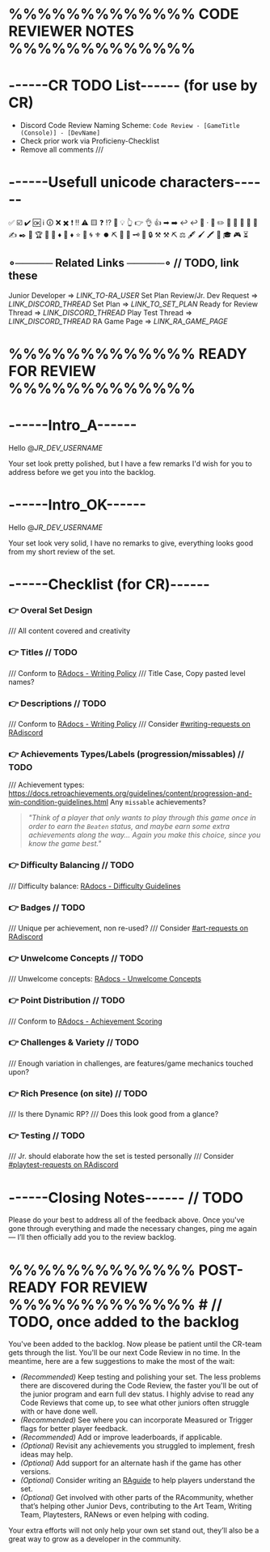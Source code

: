 # %%%%%%%%%%%%% CODE REVIEWER NOTES %%%%%%%%%%%%% #

# ------CR TODO List------ (for use by CR)
- Discord Code Review Naming Scheme: `Code Review - [GameTitle (Console)] - [DevName]`
- Check prior work via Proficieny-Checklist
- Remove all comments ///

# ------Usefull unicode characters------
✅ ☑️ ✔️ 🆗
ℹ️   🛈
❌  ✖️
❗  ‼️  ⚠️ 🟨
❓ ⁉️  🚩
💡
👆  👉  👌  👍
➡   ➡️
↩   ↩️   🔄
·
📝  ✏️  📜  💬  📑  📌  📍  ✍️  ✒️
💎 🏆  💠 🏅 
♦  🔶 ♦️  ⭐️  🔶  🌀  ⚜️  ⏺️ 
⛏️  🔨  🔧  🗝️  🔑  🔒  ⚒️ ⚒ ⛏ ⚖️
🖋️  🖌️  🖍️  🔎
🎓 	🎮
⏳

## ∘───── Related Links ─────∘ // TODO, link these
Junior Developer => _LINK_TO-RA_USER_
Set Plan Review/Jr. Dev Request => _LINK_DISCORD_THREAD_
Set Plan => _LINK_TO_SET_PLAN_
Ready for Review Thread => _LINK_DISCORD_THREAD_
Play Test Thread => _LINK_DISCORD_THREAD_
RA Game Page => _LINK_RA_GAME_PAGE_

# %%%%%%%%%%%%% READY FOR REVIEW %%%%%%%%%%%%% #

# ------Intro_A------

Hello @_JR_DEV_USERNAME_

Your set look pretty polished, but I have a few remarks I'd wish for you to address before we get you into the backlog.

# ------Intro_OK------

Hello @_JR_DEV_USERNAME_

Your set look very solid, I have no remarks to give, everything looks good from my short review of the set. 

# ------Checklist (for CR)------

### 👉 Overal Set Design
/// All content covered and creativity

### 👉 Titles // TODO
/// Conform to [RAdocs - Writing Policy](https://docs.retroachievements.org/guidelines/content/writing-policy.html#achievement-titles)
/// Title Case, Copy pasted level names?

### 👉 Descriptions // TODO
/// Conform to [RAdocs - Writing Policy](https://docs.retroachievements.org/guidelines/content/writing-policy.html#achievement-descriptions)
/// Consider [#writing-requests on RAdiscord](https://discord.com/channels/310192285306454017/1100757231294750730)

### 👉 Achievements Types/Labels (progression/missables) // TODO
/// Achievement types: https://docs.retroachievements.org/guidelines/content/progression-and-win-condition-guidelines.html
Any `missable` achievements? 
> *"Think of a player that only wants to play through this game once in order to earn the `Beaten` status, and maybe earn some extra achievements along the way... Again you make this choice, since you know the game best."*

### 👉 Difficulty Balancing // TODO
/// Difficulty balance: [RAdocs - Difficulty Guidelines](https://docs.retroachievements.org/developer-docs/difficulty-scale-and-balance.html)  

### 👉 Badges // TODO
/// Unique per achievement, non re-used?
/// Consider [#art-requests on RAdiscord](https://discord.com/channels/310192285306454017/1048102604963586048)

### 👉 Unwelcome Concepts // TODO
/// Unwelcome concepts: [RAdocs - Unwelcome Concepts](https://docs.retroachievements.org/guidelines/content/unwelcome-concepts.html)

### 👉 Point Distribution // TODO
/// Conform to [RAdocs - Achievement Scoring](https://docs.retroachievements.org/developer-docs/achievement-scoring.html)

### 👉 Challenges & Variety // TODO
/// Enough variation in challenges, are features/game mechanics touched upon?

### 👉 Rich Presence (on site) // TODO
/// Is there Dynamic RP?
/// Does this look good from a glance?

### 👉 Testing // TODO
/// Jr. should elaborate how the set is tested personally 
/// Consider [#playtest-requests on RAdiscord](https://discord.com/channels/310192285306454017/1169258130555797524)

# ------Closing Notes------ // TODO

Please do your best to address all of the feedback above. Once you've gone through everything and made the necessary changes, ping me again — I’ll then officially add you to the review backlog.

# %%%%%%%%%%%%% POST-READY FOR REVIEW %%%%%%%%%%%%% # // TODO, once added to the backlog

You've been added to the backlog. Now please be patient until the CR-team gets through the list. You'll be our next Code Review in no time. 
In the meantime, here are a few suggestions to make the most of the wait:
- *(Recommended)* Keep testing and polishing your set. The less problems there are discovered during the Code Review, the faster you'll be out of the junior program and earn full dev status. I highly advise to read any Code Reviews that come up, to see what other juniors often struggle with or have done well.
- *(Recommended)* See where you can incorporate Measured or Trigger flags for better player feedback.
- *(Recommended)* Add or improve leaderboards, if applicable.
- *(Optional)* Revisit any achievements you struggled to implement, fresh ideas may help. 
- *(Optional)* Add support for an alternate hash if the game has other versions.
- *(Optional)* Consider writing an [RAguide](https://github.com/RetroAchievements/guides/wiki) to help players understand the set.
- *(Optional)* Get involved with other parts of the RAcommunity, whether that’s helping other Junior Devs, contributing to the Art Team, Writing Team, Playtesters, RANews or even helping with coding.

Your extra efforts will not only help your own set stand out, they’ll also be a great way to grow as a developer in the community.
